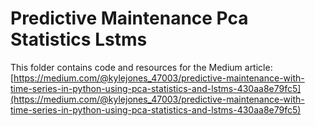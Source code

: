# Predictive Maintenance Pca Statistics Lstms

This folder contains code and resources for the Medium article:
[https://medium.com/@kylejones_47003/predictive-maintenance-with-time-series-in-python-using-pca-statistics-and-lstms-430aa8e79fc5](https://medium.com/@kylejones_47003/predictive-maintenance-with-time-series-in-python-using-pca-statistics-and-lstms-430aa8e79fc5)

